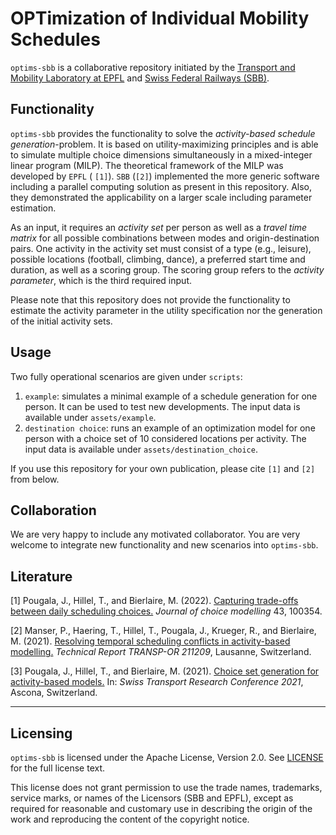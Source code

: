# OPTimization of Individual Mobility Schedules

``optims-sbb`` is a collaborative repository initiated by the
[Transport and Mobility Laboratory at EPFL](https://www.epfl.ch/labs/transp-or/)
and [Swiss Federal Railways (SBB)](https://www.sbb.ch/de).


## Functionality

``optims-sbb`` provides the functionality to solve the *activity-based schedule generation*-problem. It is based on
utility-maximizing principles and is able to simulate multiple choice dimensions simultaneously in a mixed-integer
linear program (MILP). The theoretical framework of the MILP was developed by `EPFL` ( `[1]`). `SBB` (`[2]`)
implemented the more generic software including a parallel computing solution as present in this repository. 
Also, they demonstrated the applicability on a larger scale including parameter estimation.

As an input, it requires an *activity set* per person as well as a *travel time matrix* for all possible combinations
between modes and origin-destination pairs. One activity in the activity set must consist of a type (e.g., leisure),
possible locations (football, climbing, dance), a preferred start time and duration, as well as a scoring group. The
scoring group refers to the *activity parameter*, which is the third required input.

Please note that this repository does not provide the functionality to estimate the activity parameter in
the utility specification nor the generation of the initial activity sets.


## Usage

Two fully operational scenarios are given under ``scripts``:

1) ``example``:  simulates a minimal example of a schedule generation for one person. It can be used to test new
   developments. The input data is available under ``assets/example``.
2) ``destination choice``: runs an example of an optimization model for one person with a choice set of 10 considered
   locations per activity. The input data is available under ``assets/destination_choice``.

If you use this repository for your own publication, please cite `[1]` and `[2]` from below.


## Collaboration

We are very happy to include any motivated collaborator. You are very welcome to integrate new functionality and new
scenarios into ``optims-sbb``.


## Literature

[1] Pougala, J., Hillel, T., and Bierlaire, M. (2022).
[Capturing trade-offs between daily scheduling choices.](https://www.sciencedirect.com/science/article/pii/S1755534522000124)
*Journal of choice modelling* 43, 100354.

[2] Manser, P., Haering, T., Hillel, T., Pougala, J., Krueger, R., and Bierlaire, M. (2021).
[Resolving temporal scheduling conflicts in activity-based modelling.](https://transp-or.epfl.ch/documents/technicalReports/ManserEtAl2021.pdf)
*Technical Report TRANSP-OR 211209*, Lausanne, Switzerland.

[3] Pougala, J., Hillel, T., and Bierlaire, M. (2021).
[Choice set generation for activity-based models.](http://www.strc.ch/2021/Pougala_EtAl.pdf)
In: *Swiss Transport Research Conference 2021*, Ascona, Switzerland.

-----

## Licensing

``optims-sbb`` is licensed under the Apache License, Version 2.0. See [LICENSE](LICENSE) for the full license text.

This license does not grant permission to use the trade names, trademarks, service marks, or names of the Licensors (SBB and EPFL), 
except as required for reasonable and customary use in describing the origin of the work and reproducing the
content of the copyright notice.

